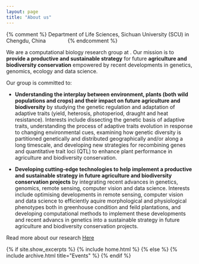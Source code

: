 ```yaml
---
layout: page
title: "About us"
---
```

{% comment %} 
    Department of Life Sciences, Sichuan University (SCU) in Chengdu, China
    &nbsp;&nbsp;&nbsp;&nbsp;&nbsp;&nbsp; &nbsp;&nbsp;&nbsp;&nbsp;&nbsp;&nbsp;
{% endcomment %}

We are a computational biology research group at . Our mission is to <b> provide a productive and sustainable strategy</b> for future <b>agriculture and biodiversity conservation</b> empowered by recent developments in genetics, genomics, ecology and data science.

Our group is committed to:

* <b>Understanding the interplay between environment, plants (both wild populations and crops) and their impact on future agriculture and biodiversity</b> by studying the genetic regulation and adaptation of adaptive traits (yield, heterosis, photoperiod, draught and heat resistance). Interests include dissecting the genetic basis of adaptive traits, understanding the process of adaptive traits evolution in response to changing environmental cues, examining how genetic diversity is partitioned genetically and distributed geographically and/or along a long timescale, and developing new strategies for recombining genes and quantitative trait loci (QTL) to enhance plant performance in agriculture and biodiversity conservation.

* <b>Developing cutting-edge technologies to help implement a productive and sustainable strategy in future agriculture and biodiversity conservation projects</b> by integrating recent advances in genetics, genomics, remote sensing, computer vision and data science. Interests include optimising developments in remote sensing, computer vision and data science to efficiently aquire morphological and physiological phenotypes both in greenhouse condition and feild plantations, and developing computational methods to implement these developments and recent advancs in genetics into a sustainable strategy in future agriculture and biodiversity conservation projects.

Read more about our research [Here](https://yanjunzan.github.io/Philosophy/)

{% if site.show_excerpts %}
  {% include home.html %}
{% else %}
  {% include archive.html title="Events" %}
{% endif %}
